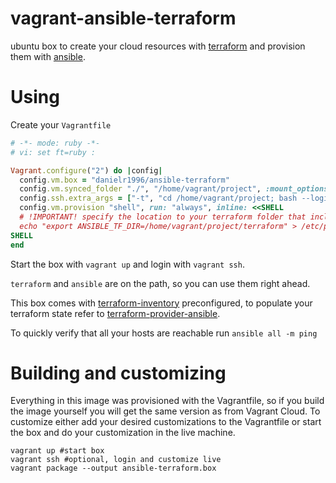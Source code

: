 # vagrant-ansible-terraform
ubuntu box to create your cloud resources with [terraform](https://www.terraform.io/intro/index.html) and provision them with [ansible](https://docs.ansible.com/ansible/latest/index.html).

# Using
Create your `Vagrantfile`
```ruby
# -*- mode: ruby -*-
# vi: set ft=ruby :

Vagrant.configure("2") do |config|
  config.vm.box = "danielr1996/ansible-terraform"
  config.vm.synced_folder "./", "/home/vagrant/project", :mount_options => ["fmode=700"]
  config.ssh.extra_args = ["-t", "cd /home/vagrant/project; bash --login"]
  config.vm.provision "shell", run: "always", inline: <<SHELL
  # !IMPORTANT! specify the location to your terraform folder that includes terraform.tfstate
  echo "export ANSIBLE_TF_DIR=/home/vagrant/project/terraform" > /etc/profile.d/env.sh
SHELL
end
```

Start the box with `vagrant up` and login with `vagrant ssh`. 

`terraform` and `ansible` are on the path, so you can use them right ahead.

This box comes with [terraform-inventory](https://github.com/nbering/terraform-inventory) preconfigured, to populate your terraform state refer to [terraform-provider-ansible](https://github.com/nbering/terraform-provider-ansible/).

To quickly verify that all your hosts are reachable run `ansible all -m ping`

# Building and customizing
Everything in this image was provisioned with the Vagrantfile, so if you build the image yourself you will get the same version as from Vagrant Cloud.
To customize either add your desired customizations to the Vagrantfile or start the box and do your customization in the live machine.

```
vagrant up #start box
vagrant ssh #optional, login and customize live
vagrant package --output ansible-terraform.box
```